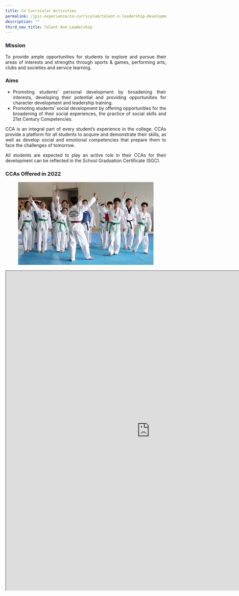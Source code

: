 ```yaml
---
title: Co Curricular Activities
permalink: /jpjc-experience/co-curriculum/talent-n-leadership-development-programme/co-curricular-activities/
description: ""
third_nav_title: Talent And Leadership
---
```

<div align=justify>
<h3><strong>Mission</strong></h3>

<p>
To provide ample opportunities for students to explore and pursue their areas of interests and strengths through sports & games, performing arts, clubs and societies and service learning.</p>

<h3><strong>Aims</strong></h3>
<ul>
	<li>Promoting students’ personal development by broadening their interests, developing their potential and providing opportunities for character development and leadership training.</li>
	<li>Promoting students’ social development by offering opportunities for the broadening of their social experiences, the practice of social skills and 21st Century Competencies.</li></ul>

<p>
CCA is an integral part of every student’s experience in the college. CCAs provide a platform for all students to acquire and demonstrate their skills, as well as develop social and emotional competencies that prepare them to face the challenges of tomorrow.</p>

<p>
All students are expected to play an active role in their CCAs for their development can be reflected in the School Graduation Certificate (SGC).</p>

<h3><strong>CCAs Offered in 2022</strong></h3>

<figure>
<img src="/images/CCA%20(1).jpg"></figure>
		
<iframe src="https://docs.google.com/document/d/e/2PACX-1vSQ6e0ZVmplAFFdbM7N3DG5dP5PCAgh7K2lK8iWIdm_iy-c1ET2v-63dFRaebFCPvQlFnbCe2Ou91Fu/pub?embedded=true" width=900px height=1000px scrolling="no"></iframe>